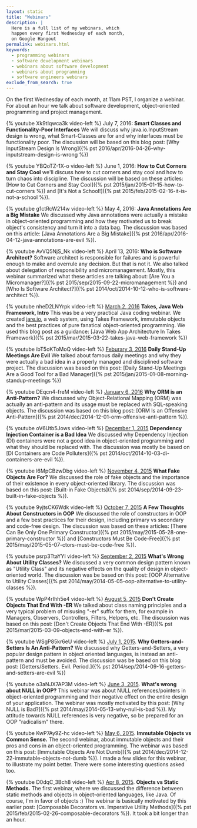 ```yaml
---
layout: static
title: "Webinars"
description: |
  Here is a full list of my webinars, which
  happen every first Wednesday of each month,
  on Google Hangout
permalink: webinars.html
keywords:
  - programming webinars
  - software development webinars
  - webinars about software development
  - webinars about programming
  - software engineers webinars
exclude_from_search: true
---
```


On the first Wednesday of each month, at 11am PST, I organize
a webinar. For about an hour we talk about software
development, object-oriented programming and project management.

<!-- Add it to your [Google Calendar](https://calendar.google.com/calendar/event?action=TEMPLATE&tmeid=NW9yMXVoMjM0YWMyZ2tnZG45cmkxNmo5OG8geWVnb3IyNTZAbQ&tmsrc=yegor256%40gmail.com)! -->

{% youtube Xk9tIqwca3k video-left %}
July 7, 2016:
**Smart Classes and Functionality-Poor Interfaces**
We will discuss why java.io.InputStream design is wrong,
what Smart-Classes are for and why interfaces must be functionality poor.
The discussion will be based on this blog post:
[Why InputStream Design Is Wrong]({% pst 2016/apr/2016-04-26-why-inputstream-design-is-wrong %})

{% youtube YBQoTZ-1X-o video-left %}
June 1, 2016:
**How to Cut Corners and Stay Cool**
we'll discuss how to cut corners and stay cool and how
to turn chaos into discipline. The discussion will be based
on these articles:
[How to Cut Corners and Stay Cool]({% pst 2015/jan/2015-01-15-how-to-cut-corners %})
and
[It's Not a School!]({% pst 2015/feb/2015-02-16-it-is-not-a-school %}).

{% youtube g1ctRcW214w video-left %}
May 4, 2016:
**Java Annotations Are a Big Mistake**
We discussed why Java annotations were actually a mistake
in object-oriented programming and how they motivated us to
break object's consistency and turn it into a data bag. The
discussion was based on this article:
[Java Annotations Are a Big Mistake]({% pst 2016/apr/2016-04-12-java-annotations-are-evil %}).

{% youtube AvVQ5NjS_Nk video-left %}
April 13, 2016:
**Who is Software Architect?**
Software architect is responsible for failures and is
powerful enough to make and overrule any decision. But that
is not it. We also talked about delegation of responsibility and
micromanagement. Mostly, this webinar summarized what these articles are talking about:
[Are You a Micromanager?]({% pst 2015/sep/2015-09-22-micromanagement %})
and
[Who Is Software Architect?]({% pst 2014/oct/2014-10-12-who-is-software-architect %}).

{% youtube nheD2LNYrpk video-left %}
[March 2, 2016](https://plus.google.com/events/ch54gu0ddhb5sj2v9v1hhrfc71s)
**Takes, Java Web Framework, Intro**
This was be a very practical Java coding webinar. We created
[jare.io](http://www.jare.io), a web system, using Takes Framework, immutable objects
and the best practices of pure fanatical object-oriented programming.
We used this blog post as a guidance:
[Java Web App Architecture In Takes Framework]({% pst 2015/mar/2015-03-22-takes-java-web-framework %})

{% youtube ibT5oKToMoQ video-left %}
[Feburary 3, 2016](https://plus.google.com/events/csfss5361pqvfkm8ot47d699cu0)
**Daily Stand-Up Meetings Are Evil**
We talked about famous daily meetings and why they were
actually a bad idea in a properly managed
and disciplined software project. The discussion was
based on this post:
[Daily Stand-Up Meetings Are a Good Tool for a Bad Manager]({% pst 2015/jan/2015-01-08-morning-standup-meetings %})

{% youtube DEqcn4-freM video-left %}
[January 6, 2016](https://plus.google.com/u/0/events/c2l3nfnkkmfg01e2gvoks028a1c)
**Why ORM is an Anti-Pattern?**
We discussed why Object-Relational Mapping (ORM) was actually
an anti-pattern and its usage must be replaced with
SQL-speaking objects. The discussion was based on
this blog post:
[ORM Is an Offensive Anti-Pattern]({% pst 2014/dec/2014-12-01-orm-offensive-anti-pattern %}).

{% youtube oV6Utb5Jows video-left %}
[December 1, 2015](https://plus.google.com/u/0/events/c6pfo5ku07kd5a92dgrmj5b1o6g)
**Dependency Injection Container is a Bad Idea**
We discussed why Dependency Injection (DI) containers were not
a good idea in object-oriented programming and what they
should be replaced with. The discussion was mostly be based
on
[DI Containers are Code Polluters]({% pst 2014/oct/2014-10-03-di-containers-are-evil %}).

{% youtube l6MpCBzwDbg video-left %}
[November 4, 2015](https://plus.google.com/u/0/events/cl4ugsfapl84d086gpihqq5c49k)
**What Fake Objects Are For?**
We discussed the role of fake objects and the importance
of their existence in every object-oriented library. The discussion
was based on this post:
[Built-in Fake Objects]({% pst 2014/sep/2014-09-23-built-in-fake-objects %}).

{% youtube 9yjtsCK6Wdk video-left %}
[October 7, 2015](https://plus.google.com/u/0/events/cfvjhha1ltr0lovutlllk9n0cq4)
**A Few Thoughts About Constructors in OOP**
We discussed the role of constructors in OOP and a few
best practices for their design, including primary vs secondary
and code-free design. The discussion was based on these articles:
[There Can Be Only One Primary Constructor]({% pst 2015/may/2015-05-28-one-primary-constructor %})
and
[Constructors Must Be Code-Free]({% pst 2015/may/2015-05-07-ctors-must-be-code-free %}).

{% youtube psrp3TtaYYI video-left %}
[September 2, 2015](https://plus.google.com/events/cn31s82dkejqo3pfetttq8mrgb0)
**What's Wrong About Utility Classes?**
We discussed a very common design pattern known as "Utility Class"
and its negative effects on the quality of design in object-oriented
world. The discussion was be based on this post:
[OOP Alternative to Utility Classes]({% pst 2014/may/2014-05-05-oop-alternative-to-utility-classes %}).

{% youtube WpP4rIhh5e4 video-left %}
[August 5, 2015](https://plus.google.com/events/cftrih1qol7h1q8sdprcbuv0c9g)
**Don't Create Objects That End With -ER**
We talked about class naming principles and a very typical
problem of misusing "-er" suffix for them, for example in
Managers, Observers, Controllers, Filters, Helpers, etc. The
discussion was based on this post:
[Don't Create Objects That End With -ER]({% pst 2015/mar/2015-03-09-objects-end-with-er %}).

{% youtube WSgP85kr6eU video-left %}
[July 1, 2015](https://plus.google.com/events/cabfenpghh36tj413n2p0b4r3kk).
**Why Getters-and-Setters Is An Anti-Pattern?**
We discussed why Getters-and-Setters, a very popular design
pattern in object oriented languages, is instead an anti-pattern
and must be avoided. The discussion was be based on this blog post:
[Getters/Setters. Evil. Period.]({% pst 2014/sep/2014-09-16-getters-and-setters-are-evil %})

{% youtube o3aNJX7AP3M video-left %}
[June 3, 2015](https://plus.google.com/events/cnt6o73pqehec7dqqeuvlev7ff4).
**What's wrong about NULL in OOP?**
This webinar was about NULL references/pointers in object-oriented
programming and their negative effect on the entire design
of your application.
The webinar was mostly motivated by this post:
[Why NULL is Bad?]({% pst 2014/may/2014-05-13-why-null-is-bad %}).
My attitude towards NULL references is very negative, so be prepared
for an OOP "radicalism" there.

{% youtube KwP7Ay9Z-hc video-left %}
[May 6, 2015](https://plus.google.com/events/ce8vv0tp2ri3p5gm7k6m4ban5d0).
**Immutable Objects vs Common Sense.**
The second webinar, about immutable objects and their pros and cons
in an object-oriented programming.
The webinar was based on this post:
[Immutable Objects Are Not Dumb]({% pst 2014/dec/2014-12-22-immutable-objects-not-dumb %}).
I made a few slides for this webinar, to illustrate my point better.
There were some interesting questions asked too.

{% youtube D0dqC_3Bch8 video-left %}
[Apr 8, 2015](https://plus.google.com/events/c5mesunno48ol40p5101sufnfm0).
**Objects vs Static Methods.**
The first webinar, where we discussed the
difference between static methods and objects in object-oriented languages, like Java.
Of course, I'm in favor of objects :) The webinar is basically
motivated by this earlier post:
[Composable Decorators vs. Imperative Utility Methods]({% pst 2015/feb/2015-02-26-composable-decorators %}).
It took a bit longer than an hour.

